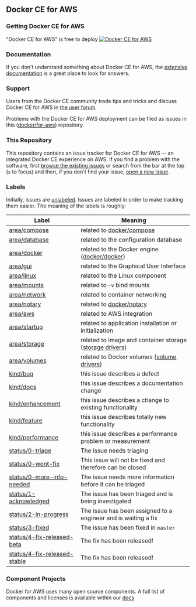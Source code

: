 ## Docker CE for AWS

### Getting Docker CE for AWS

"Docker CE for AWS" is free to deploy <a href="https://console.aws.amazon.com/cloudformation/home#/stacks/new?stackName=Docker&templateURL=https://editions-us-east-1.s3.amazonaws.com/aws/stable/Docker.tmpl" data-rel="Stable-1" target="blank" id="aws-deploy">![Docker CE for AWS](https://s3.amazonaws.com/cloudformation-examples/cloudformation-launch-stack.png)</a>

### Documentation

If you don't understand something about Docker CE for AWS, the [extensive
documentation](https://docs.docker.com/docker-for-aws/) is a great place
to look for answers.

### Support

Users from the Docker CE community trade tips and tricks and discuss Docker CE
for AWS in [the user forum](https://forums.docker.com/c/docker-for-aws).

Problems with the Docker CE for AWS deployment can be filed as issues in this
([docker/for-aws](https://github.com/docker/for-aws)) repository.

### This Repository

This repository contains an issue tracker for Docker CE for AWS -- an
integrated Docker CE experience on AWS. If you find a problem
with the software, first [browse the existing
issues](https://github.com/docker/for-aws/issues) or search from the bar
at the top (`s` to focus) and then, if you don't find your issue, [open
a new issue](https://github.com/docker/for-aws/issues/new).

### Labels

Initially, issues are
[unlabeled](https://github.com/docker/for-aws/issues?q=is%3Aopen+is%3Aissue+no%3Alabel). Issues
are labeled in order to make tracking them easier. The meaning of the
labels is roughly:

| Label            | Meaning                                            |
|------------------|----------------------------------------------------|
| [area/compose](https://github.com/docker/for-aws/labels/area/compose)     | related to [docker/compose](https://github.com/docker/compose) |
| [area/database](https://github.com/docker/for-aws/labels/area/database)     | related to the configuration database |
| [area/docker](https://github.com/docker/for-aws/labels/area/docker)      | related to the Docker engine ([docker/docker](https://github.com/docker/docker)) |
| [area/gui](https://github.com/docker/for-aws/labels/area/gui)         | related to the Graphical User Interface |
| [area/linux](https://github.com/docker/for-aws/labels/area/linux)       | related to the Linux component |
| [area/mounts](https://github.com/docker/for-aws/labels/area/mounts)      | related to `-v` bind mounts |
| [area/network](https://github.com/docker/for-aws/labels/area/network)     | related to container networking |
| [area/notary](https://github.com/docker/for-aws/labels/area/notary)      | related to [docker/notary](https://github.com/docker/notary) |
| [area/aws](https://github.com/docker/for-aws/labels/area/aws)         | related to AWS integration |
| [area/startup](https://github.com/docker/for-aws/labels/area/startup)     | related to application installation or initialization |
| [area/storage](https://github.com/docker/for-aws/labels/area/storage)     | related to image and container storage ([storage drivers](https://docs.docker.com/engine/userguide/storagedriver/imagesandcontainers/)) |
| [area/volumes](https://github.com/docker/for-aws/labels/area/volumes)     | related to Docker volumes ([volume drivers](https://docs.docker.com/engine/reference/commandline/volume_create/)) |
| [kind/bug](https://github.com/docker/for-aws/labels/kind/bug)         | this issue describes a defect |
| [kind/docs](https://github.com/docker/for-aws/labels/kind/docs)        | this issue describes a documentation change |
| [kind/enhancement](https://github.com/docker/for-aws/labels/kind/enhancement) | this issue describes a change to existing functionality |
| [kind/feature](https://github.com/docker/for-aws/labels/kind/feature)     | this issue describes totally new functionality |
| [kind/performance](https://github.com/docker/for-aws/labels/kind/performance) | this issue describes a performance problem or measurement |
| [status/0-triage](https://github.com/docker/for-aws/labels/status/0-triage) | The issue needs triaging |
| [status/0-wont-fix](https://github.com/docker/for-aws/labels/status/0-wont-fix) | This issue will not be fixed and therefore can be closed |
| [status/0-more-info-needed](https://github.com/docker/for-aws/labels/status/0-more-info-needed) | The issue needs more information before it can be triaged |
| [status/1-acknowledged](https://github.com/docker/for-aws/labels/status/1-acknowledged) | The issue has been triaged and is being investigated |
| [status/2-in-progress](https://github.com/docker/for-aws/labels/status/2-in-progress) | The issue has been assigned to a engineer and is waiting a fix |
| [status/3-fixed](https://github.com/docker/for-aws/labels/status/3-fixed) | The issue has been fixed in `master` |
| [status/4-fix-released-beta](https://github.com/docker/for-aws/labels/status/4-fix-released-beta) | The fix has been released! |
| [status/4-fix-released-stable](https://github.com/docker/for-aws/labels/status/4-fix-released-stable) | The fix has been released! |

### Component Projects

Docker for AWS uses many open source components. A full list of
components and licenses is available within our [docs](https://docs.docker.com/docker-for-aws/opensource/)

